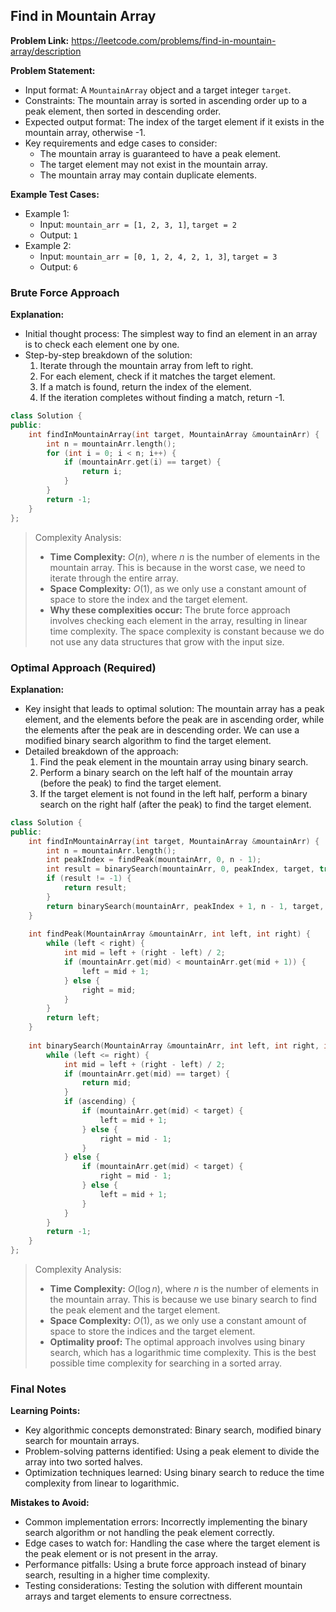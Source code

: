 ## Find in Mountain Array

**Problem Link:** https://leetcode.com/problems/find-in-mountain-array/description

**Problem Statement:**
- Input format: A `MountainArray` object and a target integer `target`.
- Constraints: The mountain array is sorted in ascending order up to a peak element, then sorted in descending order.
- Expected output format: The index of the target element if it exists in the mountain array, otherwise -1.
- Key requirements and edge cases to consider:
  - The mountain array is guaranteed to have a peak element.
  - The target element may not exist in the mountain array.
  - The mountain array may contain duplicate elements.

**Example Test Cases:**

* Example 1:
  - Input: `mountain_arr = [1, 2, 3, 1]`, `target = 2`
  - Output: `1`
* Example 2:
  - Input: `mountain_arr = [0, 1, 2, 4, 2, 1, 3]`, `target = 3`
  - Output: `6`

### Brute Force Approach

**Explanation:**
- Initial thought process: The simplest way to find an element in an array is to check each element one by one.
- Step-by-step breakdown of the solution:
  1. Iterate through the mountain array from left to right.
  2. For each element, check if it matches the target element.
  3. If a match is found, return the index of the element.
  4. If the iteration completes without finding a match, return -1.

```cpp
class Solution {
public:
    int findInMountainArray(int target, MountainArray &mountainArr) {
        int n = mountainArr.length();
        for (int i = 0; i < n; i++) {
            if (mountainArr.get(i) == target) {
                return i;
            }
        }
        return -1;
    }
};
```

> Complexity Analysis:
> - **Time Complexity:** $O(n)$, where $n$ is the number of elements in the mountain array. This is because in the worst case, we need to iterate through the entire array.
> - **Space Complexity:** $O(1)$, as we only use a constant amount of space to store the index and the target element.
> - **Why these complexities occur:** The brute force approach involves checking each element in the array, resulting in linear time complexity. The space complexity is constant because we do not use any data structures that grow with the input size.

### Optimal Approach (Required)

**Explanation:**
- Key insight that leads to optimal solution: The mountain array has a peak element, and the elements before the peak are in ascending order, while the elements after the peak are in descending order. We can use a modified binary search algorithm to find the target element.
- Detailed breakdown of the approach:
  1. Find the peak element in the mountain array using binary search.
  2. Perform a binary search on the left half of the mountain array (before the peak) to find the target element.
  3. If the target element is not found in the left half, perform a binary search on the right half (after the peak) to find the target element.

```cpp
class Solution {
public:
    int findInMountainArray(int target, MountainArray &mountainArr) {
        int n = mountainArr.length();
        int peakIndex = findPeak(mountainArr, 0, n - 1);
        int result = binarySearch(mountainArr, 0, peakIndex, target, true);
        if (result != -1) {
            return result;
        }
        return binarySearch(mountainArr, peakIndex + 1, n - 1, target, false);
    }
    
    int findPeak(MountainArray &mountainArr, int left, int right) {
        while (left < right) {
            int mid = left + (right - left) / 2;
            if (mountainArr.get(mid) < mountainArr.get(mid + 1)) {
                left = mid + 1;
            } else {
                right = mid;
            }
        }
        return left;
    }
    
    int binarySearch(MountainArray &mountainArr, int left, int right, int target, bool ascending) {
        while (left <= right) {
            int mid = left + (right - left) / 2;
            if (mountainArr.get(mid) == target) {
                return mid;
            }
            if (ascending) {
                if (mountainArr.get(mid) < target) {
                    left = mid + 1;
                } else {
                    right = mid - 1;
                }
            } else {
                if (mountainArr.get(mid) < target) {
                    right = mid - 1;
                } else {
                    left = mid + 1;
                }
            }
        }
        return -1;
    }
};
```

> Complexity Analysis:
> - **Time Complexity:** $O(\log n)$, where $n$ is the number of elements in the mountain array. This is because we use binary search to find the peak element and the target element.
> - **Space Complexity:** $O(1)$, as we only use a constant amount of space to store the indices and the target element.
> - **Optimality proof:** The optimal approach involves using binary search, which has a logarithmic time complexity. This is the best possible time complexity for searching in a sorted array.

### Final Notes

**Learning Points:**
- Key algorithmic concepts demonstrated: Binary search, modified binary search for mountain arrays.
- Problem-solving patterns identified: Using a peak element to divide the array into two sorted halves.
- Optimization techniques learned: Using binary search to reduce the time complexity from linear to logarithmic.

**Mistakes to Avoid:**
- Common implementation errors: Incorrectly implementing the binary search algorithm or not handling the peak element correctly.
- Edge cases to watch for: Handling the case where the target element is the peak element or is not present in the array.
- Performance pitfalls: Using a brute force approach instead of binary search, resulting in a higher time complexity.
- Testing considerations: Testing the solution with different mountain arrays and target elements to ensure correctness.